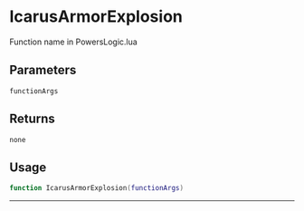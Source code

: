 # IcarusArmorExplosion
Function name in PowersLogic.lua
## Parameters
`functionArgs`
## Returns
`none`
## Usage
```lua
function IcarusArmorExplosion(functionArgs)
```
---
